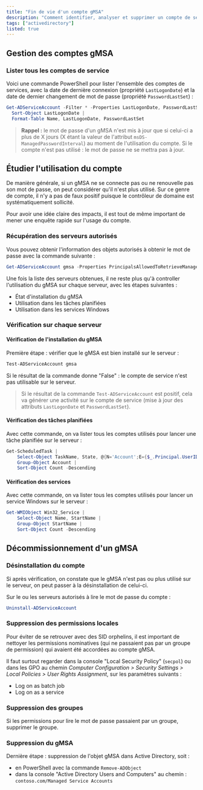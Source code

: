 ```yaml
---
title: "Fin de vie d'un compte gMSA"
description: "Comment identifier, analyser et supprimer un compte de service gMSA inutile dans Active Directory"
tags: ["activedirectory"]
listed: true
---
```


## Gestion des comptes gMSA

### Lister tous les comptes de service

Voici une commande PowerShell pour lister l'ensemble des comptes de services, avec la date de dernière connexion (propriété `LastLogonDate`) et la date de dernier changement de mot de passe (propriété `PasswordLastSet`) :

```powershell
Get-ADServiceAccount -Filter * -Properties LastLogonDate, PasswordLastSet |
  Sort-Object LastLogonDate |
  Format-Table Name, LastLogonDate, PasswordLastSet
```

> **Rappel :** le mot de passe d'un gMSA n'est mis à jour que si celui-ci a plus de X jours (X étant la valeur de l'attribut `msDS-ManagedPasswordInterval`) au moment de l'utilisation du compte. Si le compte n'est pas utilisé : le mot de passe ne se mettra pas à jour.

## Étudier l'utilisation du compte

De manière générale, si un gMSA ne se connecte pas ou ne renouvelle pas son mot de passe, on peut considérer qu'il n'est plus utilisé. Sur ce genre de compte, il n'y a pas de faux positif puisque le contrôleur de domaine est systématiquement sollicité.

Pour avoir une idée claire des impacts, il est tout de même important de mener une enquête rapide sur l'usage du compte.

### Récupération des serveurs autorisés

Vous pouvez obtenir l'information des objets autorisés à obtenir le mot de passe avec la commande suivante :

```powershell
Get-ADServiceAccount gmsa -Properties PrincipalsAllowedToRetrieveManagedPassword
```

Une fois la liste des serveurs obtenues, il ne reste plus qu'à controller l'utilisation du gMSA sur chaque serveur, avec les étapes suivantes :

- État d'installation du gMSA
- Utilisation dans les tâches planifiées
- Utilisation dans les services Windows

### Vérification sur chaque serveur

#### Vérification de l'installation du gMSA

Première étape : vérifier que le gMSA est bien installé sur le serveur :

```powershell
Test-ADServiceAccount gmsa
```

Si le résultat de la commande donne "False" : le compte de service n'est pas utilisable sur le serveur.

> Si le résultat de la commande `Test-ADServiceAccount` est positif, cela va générer une activité sur le compte de service (mise à jour des attributs `LastLogonDate` et `PasswordLastSet`).

#### Vérification des tâches planifiées

Avec cette commande, on va lister tous les comptes utilisés pour lancer une tâche planifiée sur le serveur :

```powershell
Get-ScheduledTask |
    Select-Object TaskName, State, @{N='Account';E={$_.Principal.UserID}} |
    Group-Object Account |
    Sort-Object Count -Descending
```

#### Vérification des services

Avec cette commande, on va lister tous les comptes utilisés pour lancer un service Windows sur le serveur :

```powershell
Get-WMIObject Win32_Service |
    Select-Object Name, StartName |
    Group-Object StartName |
    Sort-Object Count -Descending
```

## Décommissionnement d'un gMSA

### Désinstallation du compte

Si après vérification, on constate que le gMSA n'est pas ou plus utilisé sur le serveur, on peut passer à la désinstallation de celui-ci.

Sur le ou les serveurs autorisés à lire le mot de passe du compte :

```powershell
Uninstall-ADServiceAccount 
```

### Suppression des permissions locales

Pour éviter de se retrouver avec des SID orphelins, il est important de nettoyer les permissions nominatives (qui ne passaient pas par un groupe de permission) qui avaient été accordées au compte gMSA.

Il faut surtout regarder dans la console "Local Security Policy" (`secpol`) ou dans les GPO au chemin *Computer Configuration > Security Settings > Local Policies > User Rights Assignment*, sur les paramètres suivants :

- Log on as batch job
- Log on as a service

### Suppression des groupes

Si les permissions pour lire le mot de passe passaient par un groupe, supprimer le groupe.

### Suppression du gMSA

Dernière étape : suppression de l'objet gMSA dans Active Directory, soit :

- en PowerShell avec la commande `Remove-ADObject`
- dans la console "Active Directory Users and Computers" au chemin : `contoso.com/Managed Service Accounts`
